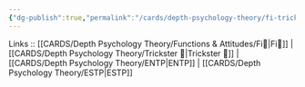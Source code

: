 ```yaml
---
{"dg-publish":true,"permalink":"/cards/depth-psychology-theory/fi-trickster/","created":"2023-01-05T12:02:42.300+01:00","updated":"2023-04-18T12:45:12.156+02:00"}
---
```


Links :: [[CARDS/Depth Psychology Theory/Functions & Attitudes/Fi🔱\|Fi🔱]] | [[CARDS/Depth Psychology Theory/Trickster 🤡\|Trickster 🤡]] | [[CARDS/Depth Psychology Theory/ENTP\|ENTP]] | [[CARDS/Depth Psychology Theory/ESTP\|ESTP]]
